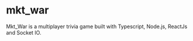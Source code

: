 # mkt_war
Mkt_War is a multiplayer trivia game built with Typescript, Node.js, ReactJs and Socket IO.

